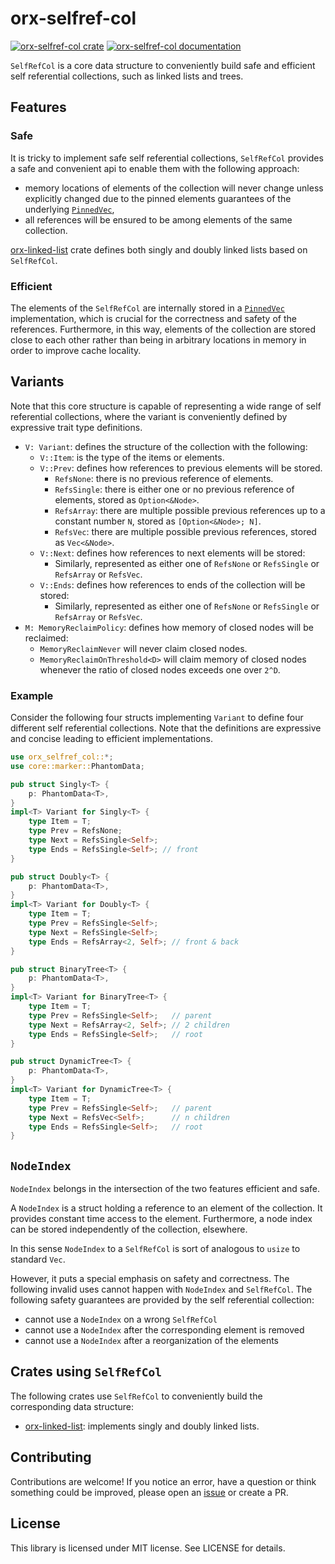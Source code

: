 # orx-selfref-col

[![orx-selfref-col crate](https://img.shields.io/crates/v/orx-selfref-col.svg)](https://crates.io/crates/orx-selfref-col)
[![orx-selfref-col documentation](https://docs.rs/orx-selfref-col/badge.svg)](https://docs.rs/orx-selfref-col)

`SelfRefCol` is a core data structure to conveniently build safe and efficient self referential collections, such as linked lists and trees.

## Features

### Safe

It is tricky to implement safe self referential collections, `SelfRefCol` provides a safe and convenient api to enable them with the following approach:
* memory locations of elements of the collection will never change unless explicitly changed due to the pinned elements guarantees of the underlying [`PinnedVec`](https://crates.io/crates/orx-pinned-vec),
* all references will be ensured to be among elements of the same collection.

[orx-linked-list](https://crates.io/crates/orx-linked-list) crate defines both singly and doubly linked lists based on `SelfRefCol`.

### Efficient

The elements of the `SelfRefCol` are internally stored in a [`PinnedVec`](https://crates.io/crates/orx-pinned-vec) implementation, which is crucial for the correctness and safety of the references.
Furthermore, in this way, elements of the collection are stored close to each other rather than being in arbitrary locations in memory in order to improve cache locality.

## Variants

Note that this core structure is capable of representing a wide range of self referential collections, where the variant is conveniently defined by expressive trait type definitions.

* `V: Variant`: defines the structure of the collection with the following:
  * `V::Item`: is the type of the items or elements.
  * `V::Prev`: defines how references to previous elements will be stored.
    * `RefsNone`: there is no previous reference of elements.
    * `RefsSingle`: there is either one or no previous reference of elements, stored as `Option<&Node>`.
    * `RefsArray`: there are multiple possible previous references up to a constant number `N`, stored as `[Option<&Node>; N]`.
    * `RefsVec`: there are multiple possible previous references, stored as `Vec<&Node>`.
  * `V::Next`: defines how references to next elements will be stored:
    * Similarly, represented as either one of `RefsNone` or `RefsSingle` or `RefsArray` or `RefsVec`.
  * `V::Ends`: defines how references to ends of the collection will be stored:
    * Similarly, represented as either one of `RefsNone` or `RefsSingle` or `RefsArray` or `RefsVec`.
* `M: MemoryReclaimPolicy`: defines how memory of closed nodes will be reclaimed:
    * `MemoryReclaimNever` will never claim closed nodes.
    * `MemoryReclaimOnThreshold<D>` will claim memory of closed nodes whenever the ratio of closed nodes exceeds one over `2^D`.

### Example

Consider the following four structs implementing `Variant` to define four different self referential collections.
Note that the definitions are expressive and concise leading to efficient implementations.

```rust
use orx_selfref_col::*;
use core::marker::PhantomData;

pub struct Singly<T> {
    p: PhantomData<T>,
}
impl<T> Variant for Singly<T> {
    type Item = T;
    type Prev = RefsNone;
    type Next = RefsSingle<Self>;
    type Ends = RefsSingle<Self>; // front
}

pub struct Doubly<T> {
    p: PhantomData<T>,
}
impl<T> Variant for Doubly<T> {
    type Item = T;
    type Prev = RefsSingle<Self>;
    type Next = RefsSingle<Self>;
    type Ends = RefsArray<2, Self>; // front & back
}

pub struct BinaryTree<T> {
    p: PhantomData<T>,
}
impl<T> Variant for BinaryTree<T> {
    type Item = T;
    type Prev = RefsSingle<Self>;   // parent
    type Next = RefsArray<2, Self>; // 2 children
    type Ends = RefsSingle<Self>;   // root
}

pub struct DynamicTree<T> {
    p: PhantomData<T>,
}
impl<T> Variant for DynamicTree<T> {
    type Item = T;
    type Prev = RefsSingle<Self>;   // parent
    type Next = RefsVec<Self>;      // n children
    type Ends = RefsSingle<Self>;   // root
}
```

## `NodeIndex`

`NodeIndex` belongs in the intersection of the two features efficient and safe.

A `NodeIndex` is a struct holding a reference to an element of the collection. It provides constant time access to the element. Furthermore, a node index can be stored independently of the collection, elsewhere.

In this sense `NodeIndex` to a `SelfRefCol` is sort of analogous to `usize` to standard `Vec`.

However, it puts a special emphasis on safety and correctness. The following invalid uses cannot happen with `NodeIndex` and `SelfRefCol`. The following safety guarantees are provided by the self referential collection:

* cannot use a `NodeIndex` on a wrong `SelfRefCol`
* cannot use a `NodeIndex` after the corresponding element is removed
* cannot use a `NodeIndex` after a reorganization of the elements


## Crates using `SelfRefCol`

The following crates use `SelfRefCol` to conveniently build the corresponding data structure:
* [orx-linked-list](https://crates.io/crates/orx-linked-list): implements singly and doubly linked lists.

## Contributing

Contributions are welcome! If you notice an error, have a question or think something could be improved, please open an [issue](https://github.com/orxfun/orx-selfref-col/issues/new) or create a PR.

## License

This library is licensed under MIT license. See LICENSE for details.
